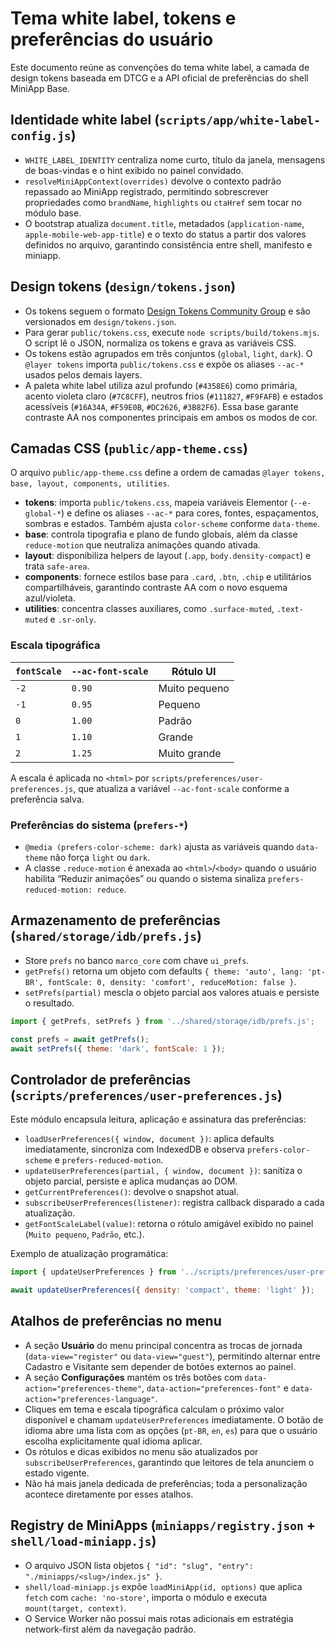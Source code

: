 # Tema white label, tokens e preferências do usuário

Este documento reúne as convenções do tema white label, a camada de design tokens baseada em DTCG e a API oficial de preferências
do shell MiniApp Base.

## Identidade white label (`scripts/app/white-label-config.js`)

- `WHITE_LABEL_IDENTITY` centraliza nome curto, título da janela, mensagens de boas-vindas e o hint exibido no painel convidado.
- `resolveMiniAppContext(overrides)` devolve o contexto padrão repassado ao MiniApp registrado, permitindo sobrescrever
  propriedades como `brandName`, `highlights` ou `ctaHref` sem tocar no módulo base.
- O bootstrap atualiza `document.title`, metadados (`application-name`, `apple-mobile-web-app-title`) e o texto do status a partir
  dos valores definidos no arquivo, garantindo consistência entre shell, manifesto e miniapp.

## Design tokens (`design/tokens.json`)

- Os tokens seguem o formato [Design Tokens Community Group](https://design-tokens.org/) e são versionados em `design/tokens.json`.
- Para gerar `public/tokens.css`, execute `node scripts/build/tokens.mjs`. O script lê o JSON, normaliza os tokens e grava as variáveis CSS.
- Os tokens estão agrupados em três conjuntos (`global`, `light`, `dark`). O `@layer tokens` importa `public/tokens.css` e expõe os aliases `--ac-*` usados pelos demais layers.
- A paleta white label utiliza azul profundo (`#4358E6`) como primária, acento violeta claro (`#7C8CFF`), neutros frios (`#111827`, `#F9FAFB`) e estados acessíveis (`#16A34A`, `#F59E0B`, `#DC2626`, `#3B82F6`). Essa base garante contraste AA nos componentes principais em ambos os modos de cor.

## Camadas CSS (`public/app-theme.css`)

O arquivo `public/app-theme.css` define a ordem de camadas `@layer tokens, base, layout, components, utilities`.

- **tokens**: importa `public/tokens.css`, mapeia variáveis Elementor (`--e-global-*`) e define os aliases `--ac-*` para cores, fontes,
  espaçamentos, sombras e estados. Também ajusta `color-scheme` conforme `data-theme`.
- **base**: controla tipografia e plano de fundo globais, além da classe `reduce-motion` que neutraliza animações quando ativada.
- **layout**: disponibiliza helpers de layout (`.app`, `body.density-compact`) e trata `safe-area`.
- **components**: fornece estilos base para `.card`, `.btn`, `.chip` e utilitários compartilháveis, garantindo contraste AA com o novo esquema azul/violeta.
- **utilities**: concentra classes auxiliares, como `.surface-muted`, `.text-muted` e `.sr-only`.

### Escala tipográfica

| `fontScale` | `--ac-font-scale` | Rótulo UI         |
|-------------|-------------------|-------------------|
| `-2`        | `0.90`             | Muito pequeno     |
| `-1`        | `0.95`             | Pequeno           |
| `0`         | `1.00`             | Padrão            |
| `1`         | `1.10`             | Grande            |
| `2`         | `1.25`             | Muito grande      |

A escala é aplicada no `<html>` por `scripts/preferences/user-preferences.js`, que atualiza a variável `--ac-font-scale` conforme a preferência salva.

### Preferências do sistema (`prefers-*`)

- `@media (prefers-color-scheme: dark)` ajusta as variáveis quando `data-theme` não força `light` ou `dark`.
- A classe `.reduce-motion` é anexada ao `<html>`/`<body>` quando o usuário habilita “Reduzir animações” ou quando o sistema sinaliza `prefers-reduced-motion: reduce`.

## Armazenamento de preferências (`shared/storage/idb/prefs.js`)

- Store `prefs` no banco `marco_core` com chave `ui_prefs`.
- `getPrefs()` retorna um objeto com defaults `{ theme: 'auto', lang: 'pt-BR', fontScale: 0, density: 'comfort', reduceMotion: false }`.
- `setPrefs(partial)` mescla o objeto parcial aos valores atuais e persiste o resultado.

```js
import { getPrefs, setPrefs } from '../shared/storage/idb/prefs.js';

const prefs = await getPrefs();
await setPrefs({ theme: 'dark', fontScale: 1 });
```

## Controlador de preferências (`scripts/preferences/user-preferences.js`)

Este módulo encapsula leitura, aplicação e assinatura das preferências:

- `loadUserPreferences({ window, document })`: aplica defaults imediatamente, sincroniza com IndexedDB e observa `prefers-color-scheme` e `prefers-reduced-motion`.
- `updateUserPreferences(partial, { window, document })`: sanitiza o objeto parcial, persiste e aplica mudanças ao DOM.
- `getCurrentPreferences()`: devolve o snapshot atual.
- `subscribeUserPreferences(listener)`: registra callback disparado a cada atualização.
- `getFontScaleLabel(value)`: retorna o rótulo amigável exibido no painel (`Muito pequeno`, `Padrão`, etc.).

Exemplo de atualização programática:

```js
import { updateUserPreferences } from '../scripts/preferences/user-preferences.js';

await updateUserPreferences({ density: 'compact', theme: 'light' });
```

## Atalhos de preferências no menu

- A seção **Usuário** do menu principal concentra as trocas de jornada (`data-view="register"` ou `data-view="guest"`), permitindo alternar entre Cadastro e Visitante sem depender de botões externos ao painel.
- A seção **Configurações** mantém os três botões com `data-action="preferences-theme"`, `data-action="preferences-font"` e `data-action="preferences-language"`.
- Cliques em tema e escala tipográfica calculam o próximo valor disponível e chamam `updateUserPreferences` imediatamente. O botão de idioma abre uma lista com as opções (`pt-BR`, `en`, `es`) para que o usuário escolha explicitamente qual idioma aplicar.
- Os rótulos e dicas exibidos no menu são atualizados por `subscribeUserPreferences`, garantindo que leitores de tela anunciem o estado vigente.
- Não há mais janela dedicada de preferências; toda a personalização acontece diretamente por esses atalhos.

## Registry de MiniApps (`miniapps/registry.json` + `shell/load-miniapp.js`)

- O arquivo JSON lista objetos `{ "id": "slug", "entry": "./miniapps/<slug>/index.js" }`.
- `shell/load-miniapp.js` expõe `loadMiniApp(id, options)` que aplica `fetch` com `cache: 'no-store'`, importa o módulo e executa `mount(target, context)`.
- O Service Worker não possui mais rotas adicionais em estratégia network-first além da navegação padrão.
